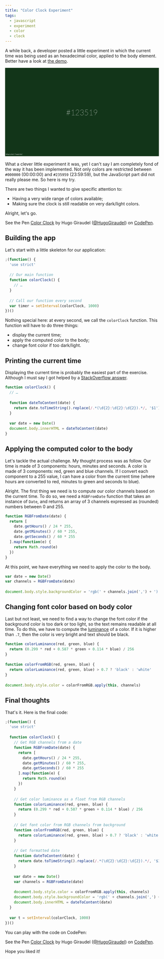 ```yaml
---
title: "Color Clock Experiment"
tags:
  - javascript
  - experiment
  - color
  - clock
---
```


A while back, a developer posted a little experiment in which the current time was being used as an hexadecimal color, applied to the body element. Better have a look at [the demo](http://www.jacopocolo.com/hexclock).

![Hexclock experiment](/assets/images/color-clock-experiment/hexclock.png)

What a clever little experiment it was, yet I can't say I am completely fond of the way it has been implemented. Not only colors are restricted between `#000000` (00:00:00) and `#235959` (23:59:59), but the JavaScript part did not really please me. So here is my try.

There are two things I wanted to give specific attention to:

* Having a very wide range of colors available;
* Making sure the clock is still readable on very dark/light colors.

Alright, let's go.

<p data-height="320" data-theme-id="0" data-slug-hash="JobxQR" data-default-tab="result" data-user="HugoGiraudel" class='codepen'>See the Pen <a href='https://codepen.io/HugoGiraudel/pen/JobxQR/'>Color Clock</a> by Hugo Giraudel (<a href='https://codepen.io/HugoGiraudel'>@HugoGiraudel</a>) on <a href='https://codepen.io'>CodePen</a>.</p>

## Building the app

Let's start with a little skeleton for our application:

```javascript
;(function() {
  'use strict'

  // Our main function
  function colorClock() {
    // …
  }

  // Call our function every second
  var timer = setInterval(colorClock, 1000)
})()
```

Nothing special here: at every second, we call the `colorClock` function. This function will have to do three things:

* display the current time;
* apply the computed color to the body;
* change font color if too dark/light.

## Printing the current time

Displaying the current time is probably the easiest part of the exercise. Although I must say I got helped by a [StackOverflow answer](https://stackoverflow.com/a/12612778).

```javascript
function colorClock() {
  // …

  function dateToContent(date) {
    return date.toTimeString().replace(/.*(\d{2}:\d{2}:\d{2}).*/, '$1')
  }

  var date = new Date()
  document.body.innerHTML = dateToContent(date)
}
```

## Applying the computed color to the body

Let's tackle the actual challenge. My thought process was as follow. Our time is made of 3 components: hours, minutes and seconds. A color is made of 3 components: red, green and blue channels. If I convert each component to a 255 value, I can have a color from the current time (where hours are converted to red, minutes to green and seconds to blue).

Alright. The first thing we need is to compute our color channels based on the current time. To do so, we need a `RGBFromDate` function that takes an instance of `Date`, and returns an array of 3 channels expressed as (rounded) numbers between 0 and 255.

```javascript
function RGBFromDate(date) {
  return [
    date.getHours() / 24 * 255,
    date.getMinutes() / 60 * 255,
    date.getSeconds() / 60 * 255
  ].map(function(e) {
    return Math.round(e)
  })
}
```

At this point, we have everything we need to apply the color to the body.

```javascript
var date = new Date()
var channels = RGBFromDate(date)

document.body.style.backgroundColor = 'rgb(' + channels.join(',') + ')'
```

## Changing font color based on body color

Last but not least, we need to find a way to change the font color if the background color is too dark or too light, so the text remains readable at all time. To do this, we have to compute the [luminance](https://en.wikipedia.org/wiki/Relative_luminance) of a color. If it is higher than `.7`, then the color is very bright and text should be black.

```javascript
function colorLuminance(red, green, blue) {
  return (0.299 * red + 0.587 * green + 0.114 * blue) / 256
}

function colorFromRGB(red, green, blue) {
  return colorLuminance(red, green, blue) > 0.7 ? 'black' : 'white'
}

document.body.style.color = colorFromRGB.apply(this, channels)
```

## Final thoughts

That's it. Here is the final code:

```javascript
;(function() {
  'use strict'

  function colorClock() {
    // Get RGB channels from a date
    function RGBFromDate(date) {
      return [
        date.getHours() / 24 * 255,
        date.getMinutes() / 60 * 255,
        date.getSeconds() / 60 * 255
      ].map(function(e) {
        return Math.round(e)
      })
    }

    // Get color luminance as a float from RGB channels
    function colorLuminance(red, green, blue) {
      return (0.299 * red + 0.587 * green + 0.114 * blue) / 256
    }

    // Get font color from RGB channels from background
    function colorFromRGB(red, green, blue) {
      return colorLuminance(red, green, blue) > 0.7 ? 'black' : 'white'
    }

    // Get formatted date
    function dateToContent(date) {
      return date.toTimeString().replace(/.*(\d{2}:\d{2}:\d{2}).*/, '$1')
    }

    var date = new Date()
    var channels = RGBFromDate(date)

    document.body.style.color = colorFromRGB.apply(this, channels)
    document.body.style.backgroundColor = 'rgb(' + channels.join(',') + ')'
    document.body.innerHTML = dateToContent(date)
  }

  var t = setInterval(colorClock, 1000)
})()
```

You can play with the code on CodePen:

<p data-height="320" data-theme-id="0" data-slug-hash="JobxQR" data-default-tab="result" data-user="HugoGiraudel" class='codepen'>See the Pen <a href='https://codepen.io/HugoGiraudel/pen/JobxQR/'>Color Clock</a> by Hugo Giraudel (<a href='https://codepen.io/HugoGiraudel'>@HugoGiraudel</a>) on <a href='https://codepen.io'>CodePen</a>.</p>

Hope you liked it!
